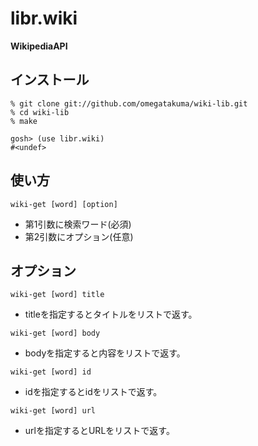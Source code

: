 libr.wiki
=========
**WikipediaAPI**

インストール
------------
	% git clone git://github.com/omegatakuma/wiki-lib.git
	% cd wiki-lib
	% make

	gosh> (use libr.wiki)
	#<undef>

使い方
-------
`wiki-get [word] [option]`
+ 第1引数に検索ワード(必須)
+ 第2引数にオプション(任意)

オプション
----------
`wiki-get [word] title`
+ titleを指定するとタイトルをリストで返す。

`wiki-get [word] body`
+ bodyを指定すると内容をリストで返す。

`wiki-get [word] id`
+ idを指定するとidをリストで返す。

`wiki-get [word] url`
+ urlを指定するとURLをリストで返す。
